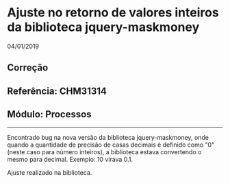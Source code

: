 # Ajuste no retorno de valores inteiros da biblioteca jquery-maskmoney
04/01/2019
## Correção
## Referência: CHM31314
## Módulo: Processos
***

Encontrado bug na nova versão da biblioteca jquery-maskmoney, onde quando a quantidade de precisão de casas decimais é definido como "0" (neste caso para número inteiros), a biblioteca estava convertendo o mesmo para decimal. Exemplo: 10 virava 0.1.

Ajuste realizado na biblioteca.